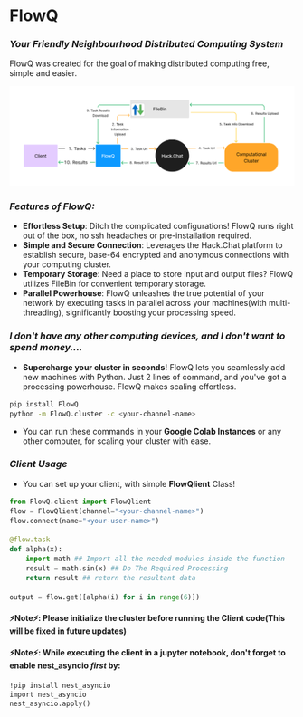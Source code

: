 # FlowQ
### ***Your Friendly Neighbourhood Distributed Computing System***

FlowQ was created for the goal of making distributed computing free, simple and easier.

![](https://github.com/StoneSteel27/FlowQ/blob/a67770365609315ff491561fe9f9476171838e3e/FlowQ%20workflow.png)

### _Features of FlowQ:_
- **Effortless Setup**: Ditch the complicated configurations! FlowQ runs right out of the box, no ssh headaches or pre-installation required.
- **Simple and Secure Connection**: Leverages the Hack.Chat platform to establish secure, base-64 encrypted and anonymous connections with your computing cluster.
- **Temporary Storage**: Need a place to store input and output files? FlowQ utilizes FileBin for convenient temporary storage.
- **Parallel Powerhouse**: FlowQ unleashes the true potential of your network by executing tasks in parallel across your machines(with multi-threading), significantly boosting your processing speed.

### _I don't have any other computing devices, and I don't want to spend money...._
- **Supercharge your cluster in seconds!** FlowQ lets you seamlessly add new machines with Python. Just 2 lines of command, and you've got a processing powerhouse. FlowQ makes scaling effortless.
```bash
pip install FlowQ
python -m FlowQ.cluster -c <your-channel-name>
```
- You can run these commands in your **Google Colab Instances** or any other computer, for scaling your cluster with ease.

### _Client Usage_
- You can set up your client, with simple **FlowQlient** Class!
```python
from FlowQ.client import FlowQlient
flow = FlowQlient(channel="<your-channel-name>")
flow.connect(name="<your-user-name>")

@flow.task
def alpha(x):
    import math ## Import all the needed modules inside the function
    result = math.sin(x) ## Do The Required Processing
    return result ## return the resultant data

output = flow.get([alpha(i) for i in range(6)])

```
#### ⚡Note⚡: Please initialize the cluster before running the Client code(This will be fixed in future updates)
#### ⚡Note⚡: While executing the client in a jupyter notebook, don't forget to enable nest_asyncio ***first*** by:
```jupyterpython
!pip install nest_asyncio
import nest_asyncio
nest_asyncio.apply()
```
